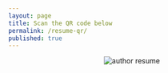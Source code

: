 ```yaml
---
layout: page
title: Scan the QR code below
permalink: /resume-qr/
published: true
---
```


<center>
<img style="center: right; margin:0 10px 10px 0; max-width:50%; max-height:50%;" src="{{ site.author.qrcode | prepend: site.baseurl }}" alt="author resume">
</center>
